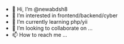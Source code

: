 - 👋 Hi, I’m @newabdsh8
- 👀 I’m interested in frontend/backend/cyber
- 🌱 I’m currently learning php/yii
- 💞️ I’m looking to collaborate on ...
- 📫 How to reach me ...

<!---
newabdsh8/newabdsh8 is a ✨ special ✨ repository because its `README.md` (this file) appears on your GitHub profile.
You can click the Preview link to take a look at your changes.
--->
